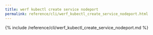 ```yaml
---
title: werf kubectl create service nodeport
permalink: reference/cli/werf_kubectl_create_service_nodeport.html
---
```


{% include /reference/cli/werf_kubectl_create_service_nodeport.md %}
